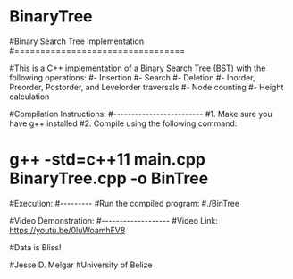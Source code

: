 # BinaryTree
#Binary Search Tree Implementation
#=================================

#This is a C++ implementation of a Binary Search Tree (BST) with the following operations:
#- Insertion
#- Search
#- Deletion
#- Inorder, Preorder, Postorder, and Levelorder traversals
#- Node counting
#- Height calculation

#Compilation Instructions:
#-------------------------
#1. Make sure you have g++ installed
#2. Compile using the following command:
#   g++ -std=c++11 main.cpp BinaryTree.cpp -o BinTree

#Execution:
#---------
#Run the compiled program:
#./BinTree

#Video Demonstration:
#-------------------
#Video Link:   https://youtu.be/0luWoamhFV8

#Data is Bliss!

#Jesse D. Melgar
#University of Belize

